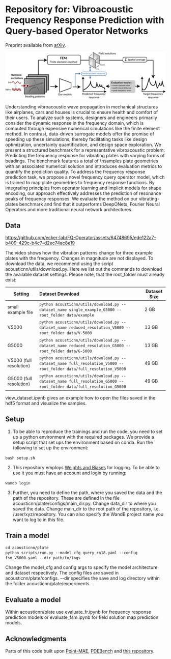 # Repository for: Vibroacoustic Frequency Response Prediction with Query-based Operator Networks
Preprint available from [arXiv](https://arxiv.org/abs/2310.05469).

![Methods image](readme_figure.png?raw=true "Title")

Understanding vibroacoustic wave propagation in mechanical structures like airplanes, cars and houses is crucial to ensure health and comfort of their users. To analyze such systems, designers and engineers primarily consider the dynamic response in the frequency domain, which is computed through expensive numerical simulations like the finite element method. In contrast, data-driven surrogate models offer the promise of speeding up these simulations, thereby facilitating tasks like design optimization, uncertainty quantification, and design space exploration. We present a structured benchmark for a representative vibroacoustic problem: Predicting the frequency response for vibrating plates with varying forms of beadings. The benchmark features a total of \nsamples plate geometries with an associated numerical solution and introduces evaluation metrics to quantify the prediction quality. 
To address the frequency response prediction task, we propose a novel frequency query operator model, which is trained to map plate geometries to frequency response functions. By integrating principles from operator learning and implicit models for shape encoding, our approach effectively addresses the prediction of resonance peaks of frequency responses. We evaluate the method on our vibrating-plates benchmark and find that it outperforms DeepONets, Fourier Neural Operators and more traditional neural network architectures.


## Data



https://github.com/ecker-lab/FQ-Operator/assets/64748695/ede122a7-b409-429c-b4c7-d2ec74ac8e19



The video shows how the vibration patterns change for three example plates with the frequency. Changes in magnitude are not displayed.
To download the data, we recommend using the script acousticnn/utils/download.py. Here we list out the commands to download the available dataset settings. Please note, that the root_folder must already exist:

| Setting        | Dataset Download                                             | Dataset Size |
| ----------- | :----------------------------------------------------------- | ------------ |
| small example file   | ```python acousticnn/utils/download.py --dataset_name single_example_G5000 --root_folder data/example``` | 2 GB        |
| V5000   | ```python acousticnn/utils/download.py --dataset_name reduced_resolution_V5000 --root_folder data/V-5000``` | 13 GB        |
| G5000   | ```python acousticnn/utils/download.py --dataset_name reduced_resolution_G5000 --root_folder data/G-5000``` | 13 GB        |
| V5000 (full resolution)   | ```python acousticnn/utils/download.py --dataset_name full_resolution_V5000 --root_folder data/full_resolution_V5000``` | 49 GB        |
| G5000 (full resolution)   | ```python acousticnn/utils/download.py --dataset_name full_resolution_G5000 --root_folder data/full_resolution_G5000``` | 49 GB        |


view_dataset.ipynb gives an example how to open the files saved in the hdf5 format and visualize the samples.


## Setup

1. To be able to reproduce the trainings and run the code, you need to set up a python environment with the required packages. We provide a setup script that set ups the environment based on conda. Run the following to set up the environment:

``
bash setup.sh
``

2. This repository employs [Weights and Biases](https://wandb.ai/) for logging. To be able to use it you must have an account and login by running:

``
wandb login
``

3. Further, you need to define the path, where you saved the data and the path of the repository. These are defined in the file  acousticnn/plate/configs/main_dir.py. Change data_dir to where you saved the data. Change main_dir to the root path of the repository, i.e. /user/xyz/repository. You can also specify the WandB project name you want to log to in this file.


## Train a model 

```
cd acousticnn/plate
python scripts/run.py --model_cfg query_rn18.yaml --config fsm_V5000.yaml --dir path/to/logs
```

Change the model_cfg and config args to specify the model architecture and dataset respectively. The config files are saved in acousticnn/plate/configs. --dir specifies the save and log directory within the folder acousticnn/plate/experiments.


## Evaluate a model 

Within acousticnn/plate use evaluate_fr.ipynb for frequency response prediction models or evaluate_fsm.ipynb for field solution map prediction models. 


## Acknowledgments

Parts of this code built upon [Point-MAE](https://github.com/Pang-Yatian/Point-MAE), [PDEBench](https://github.com/pdebench/PDEBench) and [this repository](https://github.com/dome272/Diffusion-Models-pytorch). 
